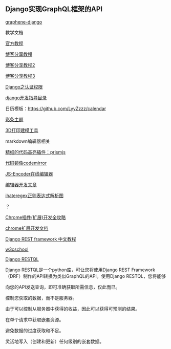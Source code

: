 
## Django实现GraphQL框架的API

[graphene-django](https://docs.graphene-python.org/projects/django/en/latest/)

教学文档

  [官方教程](https://docs.graphene-python.org/projects/django/en/latest/installation/)

  [博客分享教程](https://blog.csdn.net/ns2250225/article/details/79348914)

  [博客分享教程2](https://blog.csdn.net/weixin_33755847/article/details/92579950)

  [博客分享教程3](https://www.cnblogs.com/qinghuaL/p/13264465.html)

  [Django之认证权限](https://www.cnblogs.com/xuxingping/p/11129095.html)

  [django开发指导目录](https://www.cnblogs.com/xuxingping/p/11122399.html)


日历模板：https://github.com/LyyZzzz/calendar


[彩条主题](https://guillaumegouessan.com/)

[3D打印建模工具](http://www.mohou.com/zhishitang/272.html)




markdown编辑器相关

[精细的代码高亮插件：prismjs](https://prismjs.com/index.html)

[代码镜像codemirror](https://codemirror.net/)

[JS-Encoder在线编辑器](https://github.com/Longgererer/JS-Encoder/blob/master/READMECN.md)

[编辑器开发文章](https://zhuanlan.zhihu.com/p/138538672)

[ihateregex正则表达式解析图](https://ihateregex.io/)

？

[Chrome插件(扩展)开发全攻略](https://www.cnblogs.com/liuxianan/p/chrome-plugin-develop.html)

[chrome扩展开发文档](http://chrome.cenchy.com/)


[Django REST framework 中文教程](https://www.w3cschool.cn/lxraw/lxraw-pdz435oa.html)

[w3cschool](https://www.w3cschool.cn/)


[Django RESTQL](https://django-restql.yezyilomo.com/)

Django RESTQL是一个python库，可让您将使用Django REST Framework（DRF）制作的API转换为类似GraphQL的API。使用Django RESTQL，您将能够

向您的API发送查询，即可准确获取所需信息，仅此而已。

控制您获取的数据，而不是服务器。

由于可以控制从服务器中获得的收益，因此可以获得可预测的结果。

在单个请求中获取嵌套资源。

避免数据的过度获取和不足。

灵活地写入（创建和更新）任何级别的嵌套数据。
